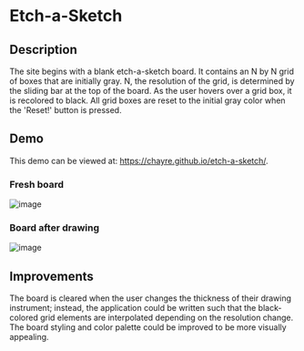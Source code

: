 # Etch-a-Sketch
## Description
The site begins with a blank etch-a-sketch board. It contains an N by N grid of boxes that are initially gray. N, the resolution of the grid, is determined by the sliding bar at the top of the board. As the user hovers over a grid box, it is recolored to black. All grid boxes are reset to the initial gray color when the 'Reset!' button is pressed.
## Demo
This demo can be viewed at: https://chayre.github.io/etch-a-sketch/.
### Fresh board
![image](https://user-images.githubusercontent.com/88121502/165216622-67175e23-c9ba-4d06-93a7-a0cfbdbd3e60.png)
### Board after drawing 
![image](https://user-images.githubusercontent.com/88121502/165216590-d5d4b4b5-efa1-4040-8c02-18953ae5ac35.png)
## Improvements
The board is cleared when the user changes the thickness of their drawing instrument; instead, the application could be written such that the black-colored grid elements are interpolated depending on the resolution change.
The board styling and color palette could be improved to be more visually appealing.
